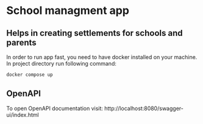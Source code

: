 # School managment app
## Helps in creating settlements for schools and parents

In order to run app fast, you need to have docker installed on your machine. In project directory run following command:

```sh
docker compose up
```
## OpenAPI
To open OpenAPI documentation visit: http://localhost:8080/swagger-ui/index.html

